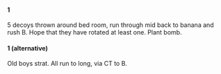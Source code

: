 #### 1

5 decoys thrown around bed room, run through mid back to banana and rush B. Hope that they have rotated at least one. Plant bomb.

#### 1 (alternative)

Old boys strat. All run to long, via CT to B.
